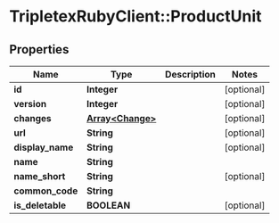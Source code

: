 # TripletexRubyClient::ProductUnit

## Properties
Name | Type | Description | Notes
------------ | ------------- | ------------- | -------------
**id** | **Integer** |  | [optional] 
**version** | **Integer** |  | [optional] 
**changes** | [**Array&lt;Change&gt;**](Change.md) |  | [optional] 
**url** | **String** |  | [optional] 
**display_name** | **String** |  | [optional] 
**name** | **String** |  | 
**name_short** | **String** |  | [optional] 
**common_code** | **String** |  | 
**is_deletable** | **BOOLEAN** |  | [optional] 


